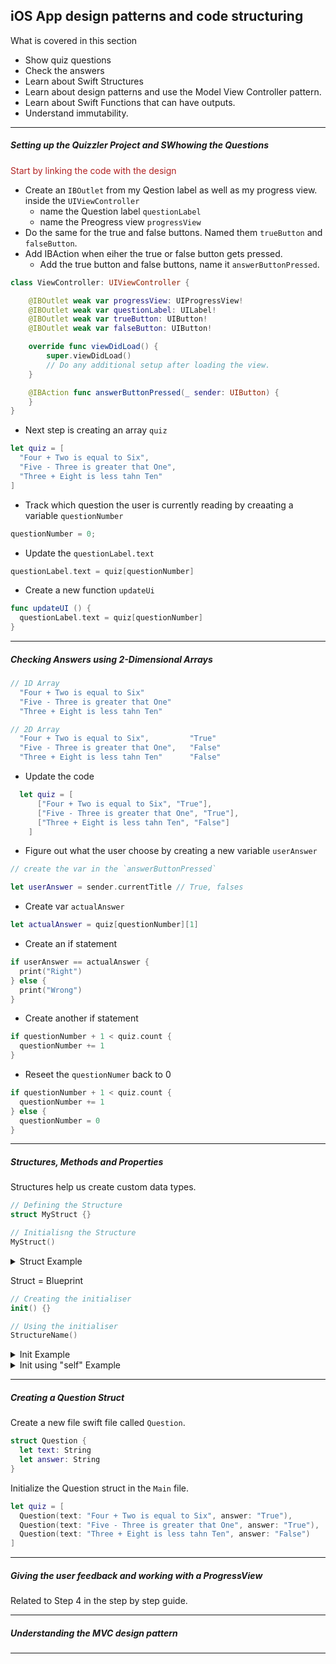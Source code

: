 <h2>iOS App design patterns and code structuring</h2>

What is covered in this section

- Show quiz questions
- Check the answers
- Learn about Swift Structures
- Learn about design patterns and use the Model View Controller pattern.
- Learn about Swift Functions that can have outputs.
- Understand immutability.

---

<h5>Setting up the Quizzler Project and SWhowing the Questions</h5>

<p style="color: FireBrick">Start by linking the code with the design</p>

- Create an `IBOutlet` from my Qestion label as well as my progress view. inside the `UIViewController`
  - name the Question label `questionLabel`
  - name the Preogress view `progressView`
- Do the same for the true and false buttons. Named them `trueButton` and `falseButton`.
- Add IBAction when eiher the true or false button gets pressed.
  - Add the true button and false buttons, name it `answerButtonPressed`.

```swift
class ViewController: UIViewController {

    @IBOutlet weak var progressView: UIProgressView!
    @IBOutlet weak var questionLabel: UILabel!
    @IBOutlet weak var trueButton: UIButton!
    @IBOutlet weak var falseButton: UIButton!

    override func viewDidLoad() {
        super.viewDidLoad()
        // Do any additional setup after loading the view.
    }

    @IBAction func answerButtonPressed(_ sender: UIButton) {
    }
}
```

- Next step is creating an array `quiz`

```swift
let quiz = [
  "Four + Two is equal to Six",
  "Five - Three is greater that One",
  "Three + Eight is less tahn Ten"
]
```

- Track which question the user is currently reading by creaating a variable `questionNumber`

```swift
questionNumber = 0;
```

- Update the `questionLabel.text`

```swift
questionLabel.text = quiz[questionNumber]
```

- Create a new function `updateUi`

```swift
func updateUI () {
  questionLabel.text = quiz[questionNumber]
}
```

---

<h5>Checking Answers using 2-Dimensional Arrays</h5>

```swift
// 1D Array
  "Four + Two is equal to Six"
  "Five - Three is greater that One"
  "Three + Eight is less tahn Ten"

// 2D Array
  "Four + Two is equal to Six",         "True"
  "Five - Three is greater that One",   "False"
  "Three + Eight is less tahn Ten"      "False"
```

- Update the code

```swift
  let quiz = [
      ["Four + Two is equal to Six", "True"],
      ["Five - Three is greater that One", "True"],
      ["Three + Eight is less tahn Ten", "False"]
    ]
```

- Figure out what the user choose by creating a new variable `userAnswer`

```swift
// create the var in the `answerButtonPressed`

let userAnswer = sender.currentTitle // True, falses
```

- Create var `actualAnswer`

```swift
let actualAnswer = quiz[questionNumber][1]
```

- Create an if statement

```swift
if userAnswer == actualAnswer {
  print("Right")
} else {
  print("Wrong")
}
```

- Create another if statement

```swift
if questionNumber + 1 < quiz.count {
  questionNumber += 1
}

```

- Reseet the `questionNumer` back to 0

```swift
if questionNumber + 1 < quiz.count {
  questionNumber += 1
} else {
  questionNumber = 0
}
```

---

<h5>Structures, Methods and Properties</h5>

Structures help us create custom data types.

```swift
// Defining the Structure
struct MyStruct {}

// Initialisng the Structure
MyStruct()
```

<details>
  <summary>Struct Example</summary>

```swift
struct Town {
  let name = "Todorland"
  var citizens = ["Todor", "Batman"]
  var resources = ["Grain": 100, "Ore": 42, "Wool": 42]

  func fortify() {
      print("Defences increased!")
  }
}

var myTown = Town()

print(myTown.citizens) // ["Todor", "Batman"]
print("\(myTown.name) has \(myTown.resources["Grain"]!) bags of grain")

myTown.citizens.append("John Wick")
print(myTown.citizens) // ["Todor", "Batman", "John Wick"]

myTown.fortify()

// The name, citizens and the resources are the properties of the struct
// fortifty is the method of the struct
```

</details>

Struct = Blueprint

```swift
// Creating the initialiser
init() {}

// Using the initialiser
StructureName()
```

<details>
  <summary>Init Example</summary>

```swift
struct Town {
    let name: String
    var citizens: [String]
    var resources: [String: Int]

    // Create the initialiser
    init(townName: String, people: [String], stats: [String: Int]) {
        name = townName
        citizens = people
        resources = stats
    }

    func fortify() {
        print("Defences increased!")
    }
}

var anotherTown = Town(townName: "Island", people: ["Tom Hanks"], stats: ["Coconuts": 100])
anotherTown.citizens.append("Wilson")
print(anotherTown.citizens)

```

</details>

<details>
  <summary>Init using "self" Example</summary>

```swift
struct Town {
    let name: String
    var citizens: [String]
    var resources: [String: Int]

    // Create the initialiser
    init(name: String, citizens: [String], resources: [String: Int]) {
        self.name = name
        self.citizens = citizens
        self.resources = resources
    }

    func fortify() {
        print("Defences increased!")
    }
}

var anotherTown = Town(name: "Island", citizens: ["Tom Hanks"], resources: ["Coconuts": 100])
anotherTown.citizens.append("Wilson")
print(anotherTown.citizens)


```

</details>

---

<h5>Creating a Question Struct</h5>

Create a new file swift file called `Question`.

```swift
struct Question {
  let text: String
  let answer: String
}
```

Initialize the Question struct in the `Main` file.

```swift
let quiz = [
  Question(text: "Four + Two is equal to Six", answer: "True"),
  Question(text: "Five - Three is greater that One", answer: "True"),
  Question(text: "Three + Eight is less tahn Ten", answer: "False")
]
```

---

<h5>Giving the user feedback and working with a ProgressView</h5>

Related to Step 4 in the step by step guide.

---

<h5>Understanding the MVC design pattern</h5>

---
